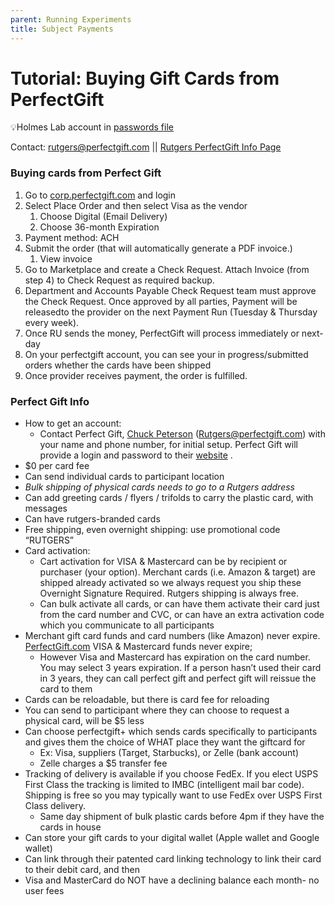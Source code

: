 ```yaml
---
parent: Running Experiments
title: Subject Payments
---
```

# Tutorial: Buying Gift Cards from PerfectGift

💡Holmes Lab account in [passwords file](https://rutgers.box.com/s/fbjhcw44tter8pyb4a68mnbbk5086btj)

Contact: [rutgers@perfectgift.com](mailto:rutgers@perfectgift.com)  ||  [Rutgers PerfectGift Info Page](https://procurementservices.rutgers.edu/purchasing/perfect-gift-llc) 

### Buying cards from Perfect Gift
1. Go to [corp.perfectgift.com](http://corp.perfectgift.com) and login
2. Select Place Order and then select Visa as the vendor
    1. Choose Digital (Email Delivery)
    2. Choose 36-month Expiration
3. Payment method: ACH
4. Submit the order (that will automatically generate a PDF invoice.)
    1. View invoice
5. Go to Marketplace and create a Check Request. Attach Invoice (from step 4) to Check Request as required backup.
6. Department and Accounts Payable Check Request team must approve the Check Request. Once approved by all parties, Payment will be releasedto the provider on the next Payment Run (Tuesday & Thursday every week).
7. Once RU sends the money, PerfectGift will process immediately or next-day
8. On your perfectgift account, you can see your in progress/submitted orders whether the cards have been shipped
9. Once provider receives payment, the order is fulfilled.

### Perfect Gift Info

- How to get an account:
    - Contact Perfect Gift, [Chuck Peterson](mailto:Rutgers@perfectgift.com) ([Rutgers@perfectgift.com](mailto:Rutgers@perfectgift.com)) with your name and phone number, for initial setup. Perfect Gift will provide a login and password to their [website](https://www.perfectgift.com/corporate/rutgers) .
- $0 per card fee
- Can send individual cards to participant location
- *Bulk shipping of physical cards needs to go to a Rutgers address*
- Can add greeting cards / flyers / trifolds to carry the plastic card, with messages
- Can have rutgers-branded cards
- Free shipping, even overnight shipping: use promotional code “RUTGERS”
- Card activation:
    - Cart activation for VISA & Mastercard can be by recipient or purchaser (your option).  Merchant cards (i.e. Amazon & target) are shipped already activated so we always request you ship these Overnight Signature Required.  Rutgers shipping is always free.
    - Can bulk activate all cards, or can have them activate their card just from the card number and CVC, or can have an extra activation code which you communicate to all participants
- Merchant gift card funds and card numbers (like Amazon) never expire.  [PerfectGift.com](http://perfectgift.com/) VISA & Mastercard funds never expire;
    - However Visa and Mastercard has expiration on the card number. You may select 3 years expiration. If a person hasn’t used their card in 3 years, they can call perfect gift and perfect gift will reissue the card to them
- Cards can be reloadable, but there is card fee for reloading
- You can send to participant where they can choose to request a physical card, will be $5 less
- Can choose perfectgift+ which sends cards specifically to participants and gives them the choice of WHAT place they want the giftcard for
    - Ex: Visa, suppliers (Target, Starbucks),  or Zelle (bank account)
    - Zelle charges a $5 transfer fee
- Tracking of delivery is available if you choose FedEx.  If you elect USPS First Class the tracking is limited to IMBC (intelligent mail bar code).  Shipping is free so you may typically want to use FedEx over USPS First Class delivery.
    - Same day shipment of bulk plastic cards before 4pm if they have the cards in house
- Can store your gift cards to your digital wallet (Apple wallet and Google wallet)
- Can link through their patented card linking technology to link their card to their debit card, and then
- Visa and MasterCard do NOT have a declining balance each month- no user fees